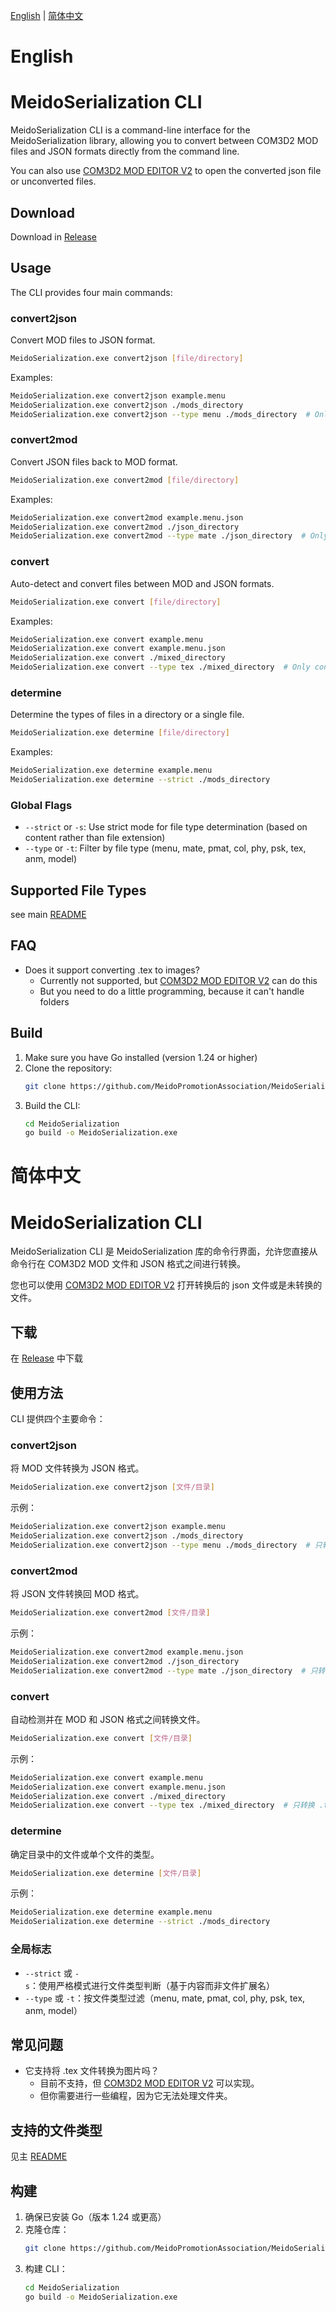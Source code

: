 [English](#english) | [简体中文](#简体中文)

# English

# MeidoSerialization CLI

MeidoSerialization CLI is a command-line interface for the MeidoSerialization library, allowing you to convert between COM3D2 MOD files and JSON formats directly from the command line.

You can also use [COM3D2 MOD EDITOR V2](https://github.com/90135/COM3D2_MOD_EDITOR) to open the converted json file or unconverted files.

## Download

Download in [Release](https://github.com/MeidoPromotionAssociation/MeidoSerialization/releases)

## Usage

The CLI provides four main commands:

### convert2json

Convert MOD files to JSON format.

```bash
MeidoSerialization.exe convert2json [file/directory]
```

Examples:
```bash
MeidoSerialization.exe convert2json example.menu
MeidoSerialization.exe convert2json ./mods_directory
MeidoSerialization.exe convert2json --type menu ./mods_directory  # Only convert .menu files
```

### convert2mod

Convert JSON files back to MOD format.

```bash
MeidoSerialization.exe convert2mod [file/directory]
```

Examples:
```bash
MeidoSerialization.exe convert2mod example.menu.json
MeidoSerialization.exe convert2mod ./json_directory
MeidoSerialization.exe convert2mod --type mate ./json_directory  # Only convert .mate.json files
```

### convert

Auto-detect and convert files between MOD and JSON formats.

```bash
MeidoSerialization.exe convert [file/directory]
```

Examples:
```bash
MeidoSerialization.exe convert example.menu
MeidoSerialization.exe convert example.menu.json
MeidoSerialization.exe convert ./mixed_directory
MeidoSerialization.exe convert --type tex ./mixed_directory  # Only convert .tex and .tex.json files
```

### determine

Determine the types of files in a directory or a single file.

```bash
MeidoSerialization.exe determine [file/directory]
```

Examples:
```bash
MeidoSerialization.exe determine example.menu
MeidoSerialization.exe determine --strict ./mods_directory
```

### Global Flags

- `--strict` or `-s`: Use strict mode for file type determination (based on content rather than file extension)
- `--type` or `-t`: Filter by file type (menu, mate, pmat, col, phy, psk, tex, anm, model)

## Supported File Types

see main [README](https://github.com/MeidoPromotionAssociation/MeidoSerialization/blob/main/README.md)

## FAQ

- Does it support converting .tex to images?
   - Currently not supported, but [COM3D2 MOD EDITOR V2](https://github.com/90135/COM3D2_MOD_EDITOR) can do this
   - But you need to do a little programming, because it can't handle folders

## Build

1. Make sure you have Go installed (version 1.24 or higher)
2. Clone the repository:
   ```bash
   git clone https://github.com/MeidoPromotionAssociation/MeidoSerialization.git
   ```
3. Build the CLI:
   ```bash
   cd MeidoSerialization
   go build -o MeidoSerialization.exe
   ```

# 简体中文

# MeidoSerialization CLI

MeidoSerialization CLI 是 MeidoSerialization 库的命令行界面，允许您直接从命令行在 COM3D2 MOD 文件和 JSON 格式之间进行转换。

您也可以使用 [COM3D2 MOD EDITOR V2](https://github.com/90135/COM3D2_MOD_EDITOR) 打开转换后的 json 文件或是未转换的文件。

## 下载

在 [Release](https://github.com/MeidoPromotionAssociation/MeidoSerialization/releases) 中下载

## 使用方法

CLI 提供四个主要命令：

### convert2json

将 MOD 文件转换为 JSON 格式。

```bash
MeidoSerialization.exe convert2json [文件/目录]
```

示例：
```bash
MeidoSerialization.exe convert2json example.menu
MeidoSerialization.exe convert2json ./mods_directory
MeidoSerialization.exe convert2json --type menu ./mods_directory  # 只转换 .menu 文件
```

### convert2mod

将 JSON 文件转换回 MOD 格式。

```bash
MeidoSerialization.exe convert2mod [文件/目录]
```

示例：
```bash
MeidoSerialization.exe convert2mod example.menu.json
MeidoSerialization.exe convert2mod ./json_directory
MeidoSerialization.exe convert2mod --type mate ./json_directory  # 只转换 .mate.json 文件
```

### convert

自动检测并在 MOD 和 JSON 格式之间转换文件。

```bash
MeidoSerialization.exe convert [文件/目录]
```

示例：
```bash
MeidoSerialization.exe convert example.menu
MeidoSerialization.exe convert example.menu.json
MeidoSerialization.exe convert ./mixed_directory
MeidoSerialization.exe convert --type tex ./mixed_directory  # 只转换 .tex 和 .tex.json 文件
```

### determine

确定目录中的文件或单个文件的类型。

```bash
MeidoSerialization.exe determine [文件/目录]
```

示例：
```bash
MeidoSerialization.exe determine example.menu
MeidoSerialization.exe determine --strict ./mods_directory
```

### 全局标志

- `--strict` 或 `-s`：使用严格模式进行文件类型判断（基于内容而非文件扩展名）
- `--type` 或 `-t`：按文件类型过滤（menu, mate, pmat, col, phy, psk, tex, anm, model）

## 常见问题

- 它支持将 .tex 文件转换为图片吗？
   - 目前不支持，但 [COM3D2 MOD EDITOR V2](https://github.com/90135/COM3D2_MOD_EDITOR) 可以实现。
   - 但你需要进行一些编程，因为它无法处理文件夹。

## 支持的文件类型

见主 [README](https://github.com/MeidoPromotionAssociation/MeidoSerialization/blob/main/README.md)

## 构建

1. 确保已安装 Go（版本 1.24 或更高）
2. 克隆仓库：
   ```bash
   git clone https://github.com/MeidoPromotionAssociation/MeidoSerialization.git
   ```
3. 构建 CLI：
   ```bash
   cd MeidoSerialization
   go build -o MeidoSerialization.exe
   ```

